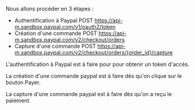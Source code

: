 Nous allons procéder en 3 étapes : 
- Authentification à Paypal POST https://api-m.sandbox.paypal.com/v1/oauth2/token
- Création d'une commande POST https://api-m.sandbox.paypal.com/v2/checkout/orders
- Capture d'une commande POST https://api-m.sandbox.paypal.com/v2/checkout/orders/{order_id}/capture


L'authentification à Paypal est à faire pour pour obtenir un token d'accès.

La création d'une commande paypal est à faire dès qu'on clique sur le bouton Payer.

La capture d'une commande paypal est à faire dès qu'on a reçu le paiement.
